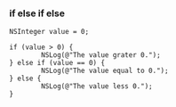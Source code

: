 ### if else if else

```objc
NSInteger value = 0;

if (value > 0) {
		NSLog(@"The value grater 0.");
} else if (value == 0) {
		NSLog(@"The value equal to 0.");
} else {
		NSLog(@"The value less 0.");
}
```

